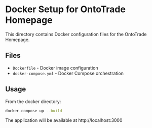 # Docker Setup for OntoTrade Homepage

This directory contains Docker configuration files for the OntoTrade Homepage.

## Files
- `Dockerfile` - Docker image configuration
- `docker-compose.yml` - Docker Compose orchestration

## Usage
From the docker directory:
```bash
docker-compose up --build
```

The application will be available at http://localhost:3000